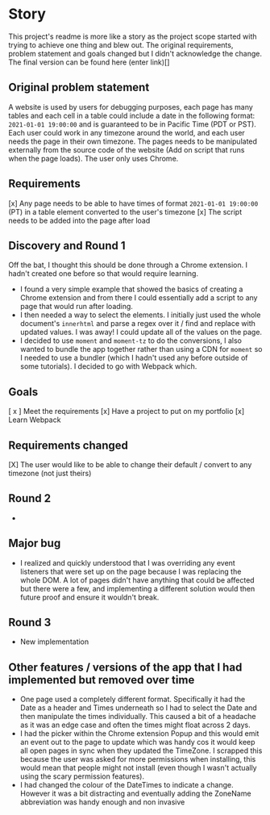 # Story

This project's readme is more like a story as the project scope started with trying to achieve one thing and blew out. The original requirements, problem statement and goals changed but I didn't acknowledge the change. The final version can be found here (enter link)[]

## Original problem statement

A website is used by users for debugging purposes, each page has many tables and each cell in a table could include a date in the following format: `2021-01-01 19:00:00` and is guaranteed to be in Pacific Time (PDT or PST). Each user could work in any timezone around the world, and each user needs the page in their own timezone. The pages needs to be manipulated externally from the source code of the website (Add on script that runs when the page loads). The user only uses Chrome.

## Requirements

[x] Any page needs to be able to have times of format `2021-01-01 19:00:00` (PT) in a table element converted to the user's timezone
[x] The script needs to be added into the page after load

## Discovery and Round 1

Off the bat, I thought this should be done through a Chrome extension. I hadn't created one before so that would require learning.

- I found a very simple example that showed the basics of creating a Chrome extension and from there I could essentially add a script to any page that would run after loading.
- I then needed a way to select the elements. I initially just used the whole document's `innerhtml` and parse a regex over it / find and replace with updated values. I was away! I could update all of the values on the page.
- I decided to use `moment` and `moment-tz` to do the conversions, I also wanted to bundle the app together rather than using a CDN for `moment` so I needed to use a bundler (which I hadn't used any before outside of some tutorials). I decided to go with Webpack which.

## Goals

[ x ] Meet the requirements
[x] Have a project to put on my portfolio
[x] Learn Webpack

## Requirements changed

[X] The user would like to be able to change their default / convert to any timezone (not just theirs)

## Round 2

-

## Major bug

- I realized and quickly understood that I was overriding any event listeners that were set up on the page because I was replacing the whole DOM. A lot of pages didn't have anything that could be affected but there were a few, and implementing a different solution would then future proof and ensure it wouldn't break.

## Round 3

- New implementation

## Other features / versions of the app that I had implemented but removed over time

- One page used a completely different format. Specifically it had the Date as a header and Times underneath so I had to select the Date and then manipulate the times individually. This caused a bit of a headache as it was an edge case and often the times might float across 2 days.
- I had the picker within the Chrome extension Popup and this would emit an event out to the page to update which was handy cos it would keep all open pages in sync when they updated the TimeZone. I scrapped this because the user was asked for more permissions when installing, this would mean that people might not install (even though I wasn't actually using the scary permission features).
- I had changed the colour of the DateTimes to indicate a change. However it was a bit distracting and eventually adding the ZoneName abbreviation was handy enough and non invasive
